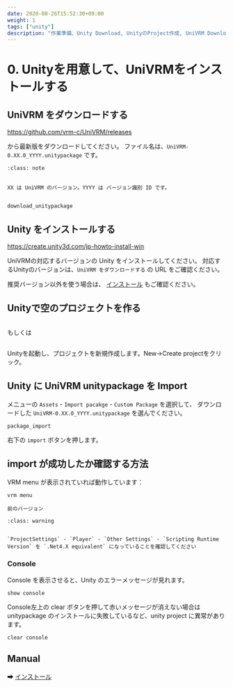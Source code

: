```yaml
---
date: 2020-08-26T15:52:30+09:00
weight: 1
tags: ["unity"]
description: "作業準備、Unity Download, UnityのProject作成, UniVRM Download, UniVRM package導入"
---
```


# 0. Unityを用意して、UniVRMをインストールする

## UniVRM をダウンロードする

https://github.com/vrm-c/UniVRM/releases

から最新版をダウンロードしてください。
ファイル名は、`UniVRM-0.XX.0_YYYY.unitypackage` です。

```{admonition} XX YY
:class: note


XX は UniVRM のバージョン。YYYY は バージョン識別 ID です。

```

```{figure} /_static/images/vrm/download_unitypackage.png

download_unitypackage
```

## Unity をインストールする

https://create.unity3d.com/jp-howto-install-win

UniVRMの対応するバージョンの Unity をインストールしてください。
対応するUnityのバージョンは、`UniVRM をダウンロードする` の URL をご確認ください。

推奨バージョン以外を使う場合は、 [インストール](/univrm/install/) もご確認ください。

## Unityで空のプロジェクトを作る

```{figure} /_static/images/vrm/unity_new_project.png
```

もしくは

```{figure} /_static/images/vrm/new_project.jpg
```

Unityを起動し、プロジェクトを新規作成します。New→Create projectをクリック。

## Unity に UniVRM unitypackage を Import

メニューの `Assets` - `Import pacakge` - `Custom Package` を選択して、
ダウンロードした `UniVRM-0.XX.0_YYYY.unitypackage` を選んでください。

```{figure} /_static/images/vrm/package_import.jpg
package_import
```

右下の `import` ボタンを押します。

## import が成功したか確認する方法

VRM menu が表示されていれば動作しています：

```{figure} /_static/images/vrm/vrm_menu.jpg
vrm menu
```

```{figure} /_static/images/vrm/vrm_menu_old.jpg
前のバージョン
```

```{admonition} Unity-2018 で menu が出てこない場合
:class: warning


`ProjectSettings` - `Player` - `Other Settings` - `Scripting Runtime Version` を `.Net4.X equivalent` になっていることを確認してください

```


### Console

Console を表示させると、Unity のエラーメッセージが見れます。

```{figure} /_static/images/vrm/show_console.jpg
show console
```

Console左上の clear ボタンを押して赤いメッセージが消えない場合は unitypackage のインストールに失敗しているなど、unity project に異常があります。

```{figure} /_static/images/vrm/error_in_console.jpg
clear console
```

## Manual

➡ [インストール](/univrm/install/)

